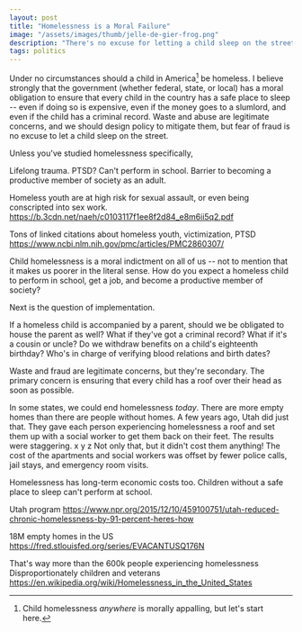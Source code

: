 ```yaml
---
layout: post
title: "Homelessness is a Moral Failure"
image: "/assets/images/thumb/jelle-de-gier-frog.png"
description: "There's no excuse for letting a child sleep on the street"
tags: politics
---
```


Under no circumstances should a child in America[^1] be homeless. I believe strongly that the government (whether federal, state, or local) has a moral obligation to ensure that every child in the country has a safe place to sleep -- even if doing so is expensive, even if the money goes to a slumlord, and even if the child has a criminal record. Waste and abuse are legitimate concerns, and we should design policy to mitigate them, but fear of fraud is no excuse to let a child sleep on the street.

[^1]: Child homelessness *anywhere* is morally appalling, but let's start here.




Unless you've studied homelessness specifically, 





Lifelong trauma. PTSD? Can't perform in school. Barrier to becoming a productive member of society as an adult.


Homeless youth are at high risk for sexual assault, or even being conscripted into sex work.
https://b.3cdn.net/naeh/c0103117f1ee8f2d84_e8m6ii5q2.pdf



Tons of linked citations about homeless youth, victimization, PTSD
https://www.ncbi.nlm.nih.gov/pmc/articles/PMC2860307/

Child homelessness is a moral indictment on all of us -- not to mention that it makes us poorer in the literal sense. How do you expect a homeless child to perform in school, get a job, and become a productive member of society?









Next is the question of implementation.

If a homeless child is accompanied by a parent, should we be obligated to house the parent as well? What if they've got a criminal record? What if it's a cousin or uncle? Do we withdraw benefits on a child's eighteenth birthday? Who's in charge of verifying blood relations and birth dates?




Waste and fraud are legitimate concerns, but they're secondary. The primary concern is ensuring that every child has a roof over their head as soon as possible.





In some states, we could end homelessness *today*. There are more empty homes than there are people without homes. A few years ago, Utah did just that. They gave each person experiencing homelessness a roof and set them up with a social worker to get them back on their feet. The results were staggering.
x
y
z
Not only that, but it didn't cost them anything! The cost of the apartments and social workers was offset by fewer police calls, jail stays, and emergency room visits.

Homelessness has long-term economic costs too. Children without a safe place to sleep can't perform at school.

Utah program
https://www.npr.org/2015/12/10/459100751/utah-reduced-chronic-homelessness-by-91-percent-heres-how

18M empty homes in the US
https://fred.stlouisfed.org/series/EVACANTUSQ176N

That's way more than the 600k people experiencing homelessness
Disproportionately children and veterans
https://en.wikipedia.org/wiki/Homelessness_in_the_United_States
